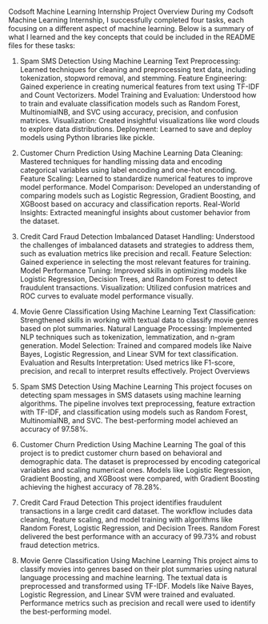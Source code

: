
Codsoft Machine Learning Internship
Project Overview
During my Codsoft Machine Learning Internship, I successfully completed four tasks, each focusing on a different aspect of machine learning. Below is a summary of what I learned and the key concepts that could be included in the README files for these tasks:

1. Spam SMS Detection Using Machine Learning
Text Preprocessing: Learned techniques for cleaning and preprocessing text data, including tokenization, stopword removal, and stemming.
Feature Engineering: Gained experience in creating numerical features from text using TF-IDF and Count Vectorizers.
Model Training and Evaluation: Understood how to train and evaluate classification models such as Random Forest, MultinomialNB, and SVC using accuracy, precision, and confusion matrices.
Visualization: Created insightful visualizations like word clouds to explore data distributions.
Deployment: Learned to save and deploy models using Python libraries like pickle.
2. Customer Churn Prediction Using Machine Learning
Data Cleaning: Mastered techniques for handling missing data and encoding categorical variables using label encoding and one-hot encoding.
Feature Scaling: Learned to standardize numerical features to improve model performance.
Model Comparison: Developed an understanding of comparing models such as Logistic Regression, Gradient Boosting, and XGBoost based on accuracy and classification reports.
Real-World Insights: Extracted meaningful insights about customer behavior from the dataset.
3. Credit Card Fraud Detection
Imbalanced Dataset Handling: Understood the challenges of imbalanced datasets and strategies to address them, such as evaluation metrics like precision and recall.
Feature Selection: Gained experience in selecting the most relevant features for training.
Model Performance Tuning: Improved skills in optimizing models like Logistic Regression, Decision Trees, and Random Forest to detect fraudulent transactions.
Visualization: Utilized confusion matrices and ROC curves to evaluate model performance visually.
4. Movie Genre Classification Using Machine Learning
Text Classification: Strengthened skills in working with textual data to classify movie genres based on plot summaries.
Natural Language Processing: Implemented NLP techniques such as tokenization, lemmatization, and n-gram generation.
Model Selection: Trained and compared models like Naive Bayes, Logistic Regression, and Linear SVM for text classification.
Evaluation and Results Interpretation: Used metrics like F1-score, precision, and recall to interpret results effectively.
Project Overviews
1. Spam SMS Detection Using Machine Learning
This project focuses on detecting spam messages in SMS datasets using machine learning algorithms. The pipeline involves text preprocessing, feature extraction with TF-IDF, and classification using models such as Random Forest, MultinomialNB, and SVC. The best-performing model achieved an accuracy of 97.58%.

2. Customer Churn Prediction Using Machine Learning
The goal of this project is to predict customer churn based on behavioral and demographic data. The dataset is preprocessed by encoding categorical variables and scaling numerical ones. Models like Logistic Regression, Gradient Boosting, and XGBoost were compared, with Gradient Boosting achieving the highest accuracy of 78.28%.

3. Credit Card Fraud Detection
This project identifies fraudulent transactions in a large credit card dataset. The workflow includes data cleaning, feature scaling, and model training with algorithms like Random Forest, Logistic Regression, and Decision Trees. Random Forest delivered the best performance with an accuracy of 99.73% and robust fraud detection metrics.

4. Movie Genre Classification Using Machine Learning
This project aims to classify movies into genres based on their plot summaries using natural language processing and machine learning. The textual data is preprocessed and transformed using TF-IDF. Models like Naive Bayes, Logistic Regression, and Linear SVM were trained and evaluated. Performance metrics such as precision and recall were used to identify the best-performing model.
